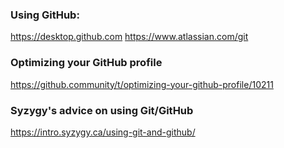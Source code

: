 ### Using GitHub:
https://desktop.github.com
https://www.atlassian.com/git

### Optimizing your GitHub profile
https://github.community/t/optimizing-your-github-profile/10211

### Syzygy's advice on using Git/GitHub
https://intro.syzygy.ca/using-git-and-github/
